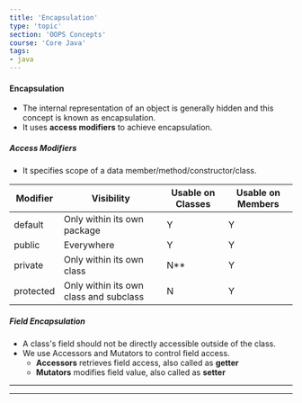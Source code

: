 ```yaml
---
title: 'Encapsulation'
type: 'topic'
section: 'OOPS Concepts'
course: 'Core Java'
tags:
- java
---
```

#### Encapsulation
- The internal representation of an object is generally hidden and this concept is known as encapsulation.
- It uses **access modifiers** to achieve encapsulation.

##### Access Modifiers
- It specifies scope of a data member/method/constructor/class.

|Modifier  |Visibility                  |Usable on Classes   |Usable on Members   |
|----------|----------------------------|--------------------|--------------------|
|default   |Only within its own package |Y                   |Y                   |
|public    |Everywhere                  |Y                   |Y                   |
|private   |Only within its own class   |N**                 |Y                   |
|protected |Only within its own class and subclass|N   |Y   |

##### Field Encapsulation
- A class's field should not be directly accessible outside of the class.
- We use Accessors and Mutators to control field access.
  - **Accessors** retrieves field access, also called as **getter**
  - **Mutators** modifies field value, also called as **setter**

---

---